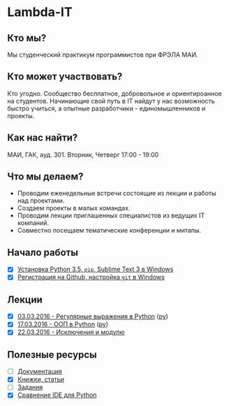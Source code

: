 # Lambda-IT

## Кто мы?
Мы студенческий практикум программистов при ФРЭЛА МАИ.

## Кто может участвовать?
Кто угодно. Сообщество бесплатное, добровольное и ориентироанное на студентов.
Начинающие свой путь в IT найдут у нас возможность быстро учиться, а опытные разработчики - единомышленников и проекты.

## Как нас найти?
МАИ, ГАК, ауд. 301. 
Вторник, Четверг 
17:00 - 19:00

## Что мы делаем?
- Проводим еженедельные встречи состоящие из лекции и работы над проектами.
- Создаем проекты в малых командах.
- Проводим лекции приглашенных специалистов из ведущих IT компаний.
- Совместно посещаем тематические конференции и митапы.

## Начало работы
- [X] [Установка Python 3.5, `pip`, Sublime Text 3 в Windows](help/python.md)
- [X] [Регистрация на Github, настройка `git` в Windows](help/git.md)

## Лекции
- [X] [03.03.2016 - Регулярные выражения в Python](lectures/2016-03-03/2016-03-03.ipynb) ([py](lectures/2016-03-03/2016-03-03.py))
- [X] [17.03.2016 - ООП в Python](lectures/2016-03-17/2016-03-17.ipynb) ([py](lectures/2016-03-17/2016-03-17.py))
- [X] [22.03.2016 - Исключения и модулю](lectures/2016-03-22/)

## Полезные ресурсы
- [ ] [Документация]()
- [X] [Книжки, статьи](help/links.md)
- [ ] [Задания]()
- [X] [Сравнение IDE для Python](help/ide.md)
